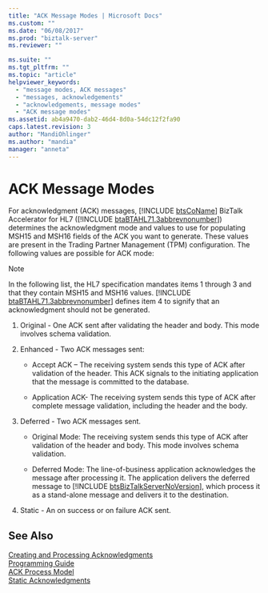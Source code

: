 ```yaml
---
title: "ACK Message Modes | Microsoft Docs"
ms.custom: ""
ms.date: "06/08/2017"
ms.prod: "biztalk-server"
ms.reviewer: ""

ms.suite: ""
ms.tgt_pltfrm: ""
ms.topic: "article"
helpviewer_keywords: 
  - "message modes, ACK messages"
  - "messages, acknowledgements"
  - "acknowledgements, message modes"
  - "ACK message modes"
ms.assetid: ab4a9470-dab2-46d4-8d0a-54dc12f2fa90
caps.latest.revision: 3
author: "MandiOhlinger"
ms.author: "mandia"
manager: "anneta"
---
```

# ACK Message Modes
For acknowledgment (ACK) messages, [!INCLUDE [btsCoName](../../includes/btsconame-md.md)] BizTalk Accelerator for HL7 ([!INCLUDE [btaBTAHL71.3abbrevnonumber](../../includes/btabtahl71-3abbrevnonumber-md.md)]) determines the acknowledgment mode and values to use for populating MSH15 and MSH16 fields of the ACK you want to generate. These values are present in the Trading Partner Management (TPM) configuration. The following values are possible for ACK mode:  
  
> [!NOTE]
>  In the following list, the HL7 specification mandates items 1 through 3 and that they contain MSH15 and MSH16 values. [!INCLUDE [btaBTAHL71.3abbrevnonumber](../../includes/btabtahl71-3abbrevnonumber-md.md)] defines item 4 to signify that an acknowledgment should not be generated.  
  
1. Original - One ACK sent after validating the header and body. This mode involves schema validation.  
  
2. Enhanced - Two ACK messages sent:  
  
   -   Accept ACK – The receiving system sends this type of ACK after validation of the header. This ACK signals to the initiating application that the message is committed to the database.  
  
   -   Application ACK- The receiving system sends this type of ACK after complete message validation, including the header and the body.  
  
3. Deferred - Two ACK messages sent.  
  
   - Original Mode: The receiving system sends this type of ACK after validation of the header and body. This mode involves schema validation.  
  
   - Deferred Mode: The line-of-business application acknowledges the message after processing it. The application delivers the deferred message to [!INCLUDE [btsBizTalkServerNoVersion](../../includes/btsbiztalkservernoversion-md.md)], which process it as a stand-alone message and delivers it to the destination.  
  
4. Static - An on success or on failure ACK sent.  
  
## See Also  
 [Creating and Processing Acknowledgments](../../adapters-and-accelerators/accelerator-hl7/creating-and-processing-acknowledgments.md)   
 [Programming Guide](../../adapters-and-accelerators/accelerator-hl7/programming-guide1.md)   
 [ACK Process Model](../../adapters-and-accelerators/accelerator-hl7/ack-process-model.md)   
 [Static Acknowledgments](../../adapters-and-accelerators/accelerator-hl7/static-acknowledgments.md)